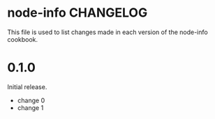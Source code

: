# node-info CHANGELOG

This file is used to list changes made in each version of the node-info cookbook.

# 0.1.0

Initial release.

- change 0
- change 1

